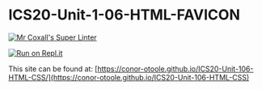 # ICS20-Unit-1-06-HTML-FAVICON

[![Mr Coxall's Super Linter](https://github.com/conor-otoole/ICS20-Unit-106-HTML-CSS/workflows/Mr%20Coxall's%20Super%20Linter/badge.svg)](https://github.com/conor-otoole/ICS20-Unit-106-HTML-CSS/actions/)

[![Run on Repl.it](https://repl.it/badge/github/conor-otoole/ICS20-Unit-106-HTML-CSS)](https://repl.it/github/conor-otoole/ICS20-Unit-106-HTML-CSS)

This site can be found at: [https://conor-otoole.github.io/ICS20-Unit-106-HTML-CSS/](https://conor-otoole.github.io/ICS20-Unit-106-HTML-CSS)
